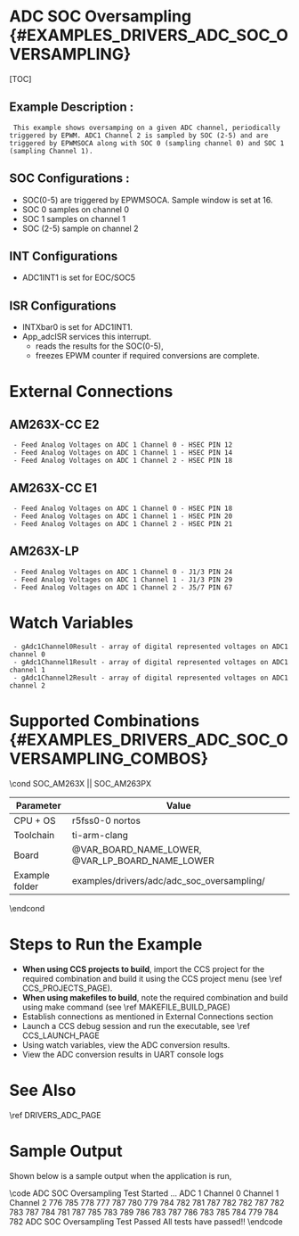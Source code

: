 # ADC SOC Oversampling {#EXAMPLES_DRIVERS_ADC_SOC_OVERSAMPLING}

[TOC]

## Example Description :
     This example shows oversamping on a given ADC channel, periodically triggered by EPWM. ADC1 Channel 2 is sampled by SOC (2-5) and are triggered by EPWMSOCA along with SOC 0 (sampling channel 0) and SOC 1 (sampling Channel 1).

## SOC Configurations :
- SOC(0-5) are triggered by EPWMSOCA. Sample window is set at 16.
- SOC 0 samples on channel 0
- SOC 1 samples on channel 1
- SOC (2-5) sample on channel 2

## INT Configurations
- ADC1INT1 is set for EOC/SOC5

## ISR Configurations
- INTXbar0 is set for ADC1INT1.
- App_adcISR services this interrupt.
     - reads the results for the SOC(0-5),
     - freezes EPWM counter if required conversions are complete.

# External Connections
## AM263X-CC E2
     - Feed Analog Voltages on ADC 1 Channel 0 - HSEC PIN 12
     - Feed Analog Voltages on ADC 1 Channel 1 - HSEC PIN 14
     - Feed Analog Voltages on ADC 1 Channel 2 - HSEC PIN 18

## AM263X-CC E1
     - Feed Analog Voltages on ADC 1 Channel 0 - HSEC PIN 18
     - Feed Analog Voltages on ADC 1 Channel 1 - HSEC PIN 20
     - Feed Analog Voltages on ADC 1 Channel 2 - HSEC PIN 21
## AM263X-LP
     - Feed Analog Voltages on ADC 1 Channel 0 - J1/3 PIN 24
     - Feed Analog Voltages on ADC 1 Channel 1 - J1/3 PIN 29
     - Feed Analog Voltages on ADC 1 Channel 2 - J5/7 PIN 67

# Watch Variables
     - gAdc1Channel0Result - array of digital represented voltages on ADC1 channel 0
     - gAdc1Channel1Result - array of digital represented voltages on ADC1 channel 1
     - gAdc1Channel2Result - array of digital represented voltages on ADC1 channel 2

# Supported Combinations {#EXAMPLES_DRIVERS_ADC_SOC_OVERSAMPLING_COMBOS}

\cond SOC_AM263X || SOC_AM263PX

 Parameter      | Value
 ---------------|-----------
 CPU + OS       | r5fss0-0 nortos
 Toolchain      | ti-arm-clang
 Board          | @VAR_BOARD_NAME_LOWER, @VAR_LP_BOARD_NAME_LOWER
 Example folder | examples/drivers/adc/adc_soc_oversampling/

\endcond

# Steps to Run the Example

- **When using CCS projects to build**, import the CCS project for the required combination
  and build it using the CCS project menu (see \ref CCS_PROJECTS_PAGE).
- **When using makefiles to build**, note the required combination and build using
  make command (see \ref MAKEFILE_BUILD_PAGE)
- Establish connections as mentioned in External Connections section
- Launch a CCS debug session and run the executable, see \ref CCS_LAUNCH_PAGE
- Using watch variables, view the ADC conversion results.
- View the ADC conversion results in UART console logs

# See Also

\ref DRIVERS_ADC_PAGE

# Sample Output

Shown below is a sample output when the application is run,

\code
ADC SOC Oversampling Test Started ...
ADC 1 Channel 0	Channel 1	Channel 2
	776		785		778
	777		787		780
	779		784		782
	781		787		782
	782		787		782
	783		787		784
	781		787		785
	783		789		786
	783		787		786
	783		785		784
	779		784		782
ADC SOC Oversampling Test Passed
All tests have passed!!
\endcode
